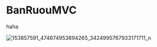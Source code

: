 # BanRuouMVC  
haha

![153857591_474674953894265_3424995767933171711_n](https://user-images.githubusercontent.com/87683413/142901534-0a0eab9c-de9f-4cbb-af6d-a8759ca31a3e.jpg)
